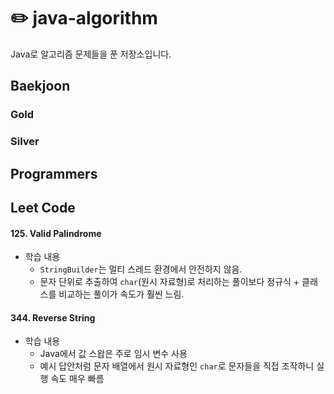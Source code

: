 # ✏️ java-algorithm

Java로 알고리즘 문제들을 푼 저장소입니다.

## Baekjoon

### Gold

### Silver

## Programmers

## Leet Code

#### 125. Valid Palindrome

- 학습 내용
    - `StringBuilder`는 멀티 스레드 환경에서 안전하지 않음.
    - 문자 단위로 추출하여 `char`(원시 자료형)로 처리하는 풀이보다 정규식 + 클래스를 비교하는 풀이가 속도가 훨씬 느림.

#### 344. Reverse String

- 학습 내용
    - Java에서 값 스왑은 주로 임시 변수 사용
    - 예시 답안처럼 문자 배열에서 원시 자료형인 `char`로 문자들을 직접 조작하니 실행 속도 매우 빠름